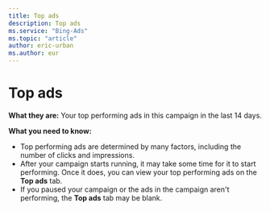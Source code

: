 ```yaml
---
title: Top ads
description: Top ads
ms.service: "Bing-Ads"
ms.topic: "article"
author: eric-urban
ms.author: eur
---
```


# Top ads

**What they are:**  Your top performing ads in this campaign in the last 14 days.

**What you need to know:**
- Top performing ads are determined by many factors, including the number of clicks and impressions.
- After your campaign starts running, it may take some time for it to start performing. Once it does, you can view your top performing ads on the **Top ads** tab.
- If you paused your campaign or the ads in the campaign aren't performing, the **Top ads** tab may be blank.


